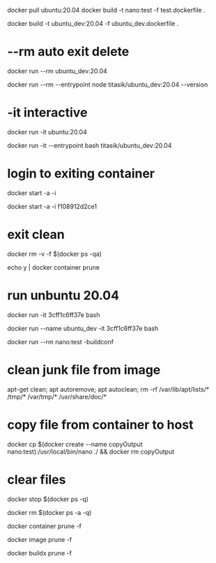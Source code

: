 docker pull ubuntu:20.04
docker build -t nano:test -f test.dockerfile .

docker build -t ubuntu_dev:20.04 -f ubuntu_dev.dockerfile .

# --rm auto exit delete
docker run --rm  ubuntu_dev:20.04

docker run --rm --entrypoint node titasik/ubuntu_dev:20.04 --version

# -it interactive 
docker run -it  ubuntu:20.04

docker run -it --entrypoint bash titasik/ubuntu_dev:20.04 

# login to exiting container
docker start -a -i <container-id>

docker start -a -i f108912d2ce1

# exit clean
docker rm -v -f $(docker ps -qa)

echo y | docker container prune


# run unbuntu 20.04
docker run -it 3cff1c6ff37e bash

docker run --name ubuntu_dev -it 3cff1c6ff37e bash

docker run --rm nano:test -buildconf

# clean junk file from image
apt-get clean;  apt autoremove; apt autoclean; rm -rf /var/lib/apt/lists/* /tmp/* /var/tmp/* /usr/share/doc/*

# copy file from container to host
docker cp $(docker create --name copyOutput nano:test):/usr/local/bin/nano ./ && docker rm copyOutput

# clear files
docker stop $(docker ps -q)

docker rm $(docker ps -a -q)

docker container prune -f

docker image prune -f

docker buildx prune -f



